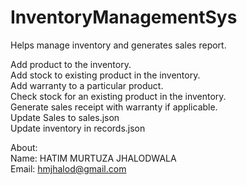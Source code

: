# InventoryManagementSys
Helps manage inventory and generates sales report.

Add product to the inventory.  
Add stock to existing product in the inventory.  
Add warranty to a particular product.  
Check stock for an existing product in the inventory.  
Generate sales receipt with warranty if applicable.  
Update Sales to sales.json  
Update inventory in records.json  

About:  
Name: HATIM MURTUZA JHALODWALA  
Email: hmjhalod@gmail.com   

